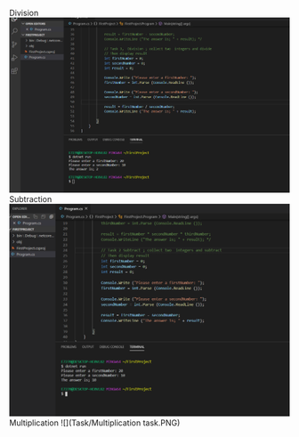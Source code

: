 Division 
![](division.png)
Subtraction 
![](subtraction.png)
Multiplication 
![](Task/Multiplication task.PNG)
